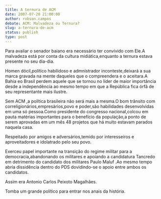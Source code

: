 ```yaml
---
title: A ternura de ACM
date: 2007-07-20 21:00:00
author: robson.campos
debate: ACM: Malvadeza ou Ternura?
slug: a-ternura-de-acm
status: publish 
type: post
---
```


Para avaliar o senador baiano era necessário ter convivido com Ele.A malvadeza está por conta da cultura midiática,enquanto a ternura estava presente no seu dia-dia.  

Homen dócil,político habilidoso e admnistrador inconteste,deixará a sua marca gravada na mente daqueles que o compreendera e o aceitara.A Bahia eo Brasil perdem aquele que se tornou no líder de maior importância desde a independência ao mesmo tempo em que a República fica órfâ de seu representante mais ilustre.  

 Sem ACM ,a política brasileira não será mais a mesma.O bom trânsito com correligionários,empresários,povo e poder,são habilidades desenvolvidas em uma só pessoa.Como presidente do congresso nacional,colcou em pauta matérias importantes para o benefício da população,a ponto de serem aprovadas em um mês 48 projetos que há muito estavam parados naquela casa.  

Respeitado por amigos e adversários,temido por interesseiros e aproveitadores e idolatrado pelo seu povo.  

Exerceu papel importante na transição do regime militar para a democracia,abandonando os militares e apoiando a candidatura Tancredo em detrimento do candidato dos militares Paulo Maluf .Ao mesmo tempo abría dissidência dentro do PDS dovidindo-se o apoio entre ambos os candidatos.  

Assim era Antonio Carlos Peixoto Magalhâes.  

Tomba um grande político para entrar nos anais da história.

